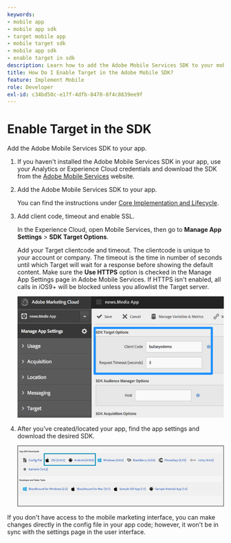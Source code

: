 ```yaml
---
keywords:
- mobile app
- mobile app sdk
- target mobile app
- mobile target sdk
- mobile app sdk
- enable target in sdk
description: Learn how to add the Adobe Mobile Services SDK to your mobile app.
title: How Do I Enable Target in the Adobe Mobile SDK?
feature: Implement Mobile
role: Developer
exl-id: c34bd50c-e17f-4dfb-8470-8f4c8639ee9f
---
```

# Enable Target in the SDK

Add the Adobe Mobile Services SDK to your app.

1. If you haven't installed the Adobe Mobile Services SDK in your app, use your Analytics or Experience Cloud credentials and download the SDK from the [Adobe Mobile Services](https://mobilemarketing.adobe.com/) website.

1. Add the Adobe Mobile Services SDK to your app.

   You can find the instructions under [Core Implementation and Lifecycle](https://experienceleague.adobe.com/docs/mobile-services/ios/getting-started-ios/dev-qs.html). 

1. Add client code, timeout and enable SSL.

   In the Experience Cloud, open Mobile Services, then go to **Manage App Settings** > **SDK Target Options**.

   Add your Target clientcode and timeout. The clientcode is unique to your account or company. The timeout is the time in number of seconds until which Target will wait for a response before showing the default content. Make sure the **Use HTTPS** option is checked in the Manage App Settings page in Adobe Mobile Services. If HTTPS isn't enabled, all calls in iOS9+ will be blocked unless you allowlist the Target server.

   ![alt image](assets/mobile-clientcode.png)

1. After you’ve created/located your app, find the app settings and download the desired SDK.

   ![alt image](assets/download-sdk.png)

<InlineAlert variant="warning" slots="text"/>

 If you don't have access to the mobile marketing interface, you can make changes directly in the config file in your app code; however, it won't be in sync with the settings page in the user interface.
